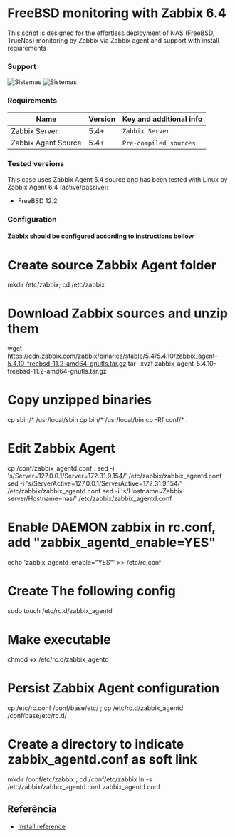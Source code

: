 
# FreeBSD monitoring with Zabbix 6.4

This script is designed for the effortless deployment of NAS (FreeBSD, TrueNas) monitoring by Zabbix via Zabbix agent and support with install requirements


### Support 

![Sistemas](https://img.shields.io/badge/FreeBSD-NAS-blue)
![Sistemas](https://img.shields.io/badge/TrueNAS-NAS-green)


### Requirements
|Name|Version|Key and additional info|
|----|-----------|-----------------------|
|Zabbix Server|5.4+|```Zabbix Server```
|Zabbix Agent Source |5.4+|```Pre-compiled```, ```sources```

### Tested versions
This case uses Zabbix Agent 5.4 source and has been tested with Linux by Zabbix Agent 6.4 (active/passive):

- FreeBSD 12.2

### Configuration
 #### Zabbix should be configured according to instructions bellow

# Create source Zabbix Agent folder

mkdir /etc/zabbix; cd /etc/zabbix

# Download Zabbix sources and unzip them
wget https://cdn.zabbix.com/zabbix/binaries/stable/5.4/5.4.10/zabbix_agent-5.4.10-freebsd-11.2-amd64-gnutls.tar.gz
tar -xvzf zabbix_agent-5.4.10-freebsd-11.2-amd64-gnutls.tar.gz

# Copy unzipped binaries
cp sbin/* /usr/local/sbin
cp bin/* /usr/local/bin
cp -Rf conf/* .

# Edit Zabbix Agent
cp /conf/zabbix_agentd.conf . 
sed -i 's/Server=127.0.0.1/Server=172.31.9.154/' /etc/zabbix/zabbix_agentd.conf
sed -i 's/ServerActive=127.0.0.1/ServerActive=172.31.9.154/' /etc/zabbix/zabbix_agentd.conf
sed -i 's/Hostname=Zabbix server/Hostname=nas/' /etc/zabbix/zabbix_agentd.conf

# Enable DAEMON zabbix in rc.conf, add "zabbix_agentd_enable=YES"
echo 'zabbix_agentd_enable="YES"' >> /etc/rc.conf

# Create The following config
sudo touch /etc/rc.d/zabbix_agentd

# Make executable
chmod +x /etc/rc.d/zabbix_agentd

# Persist Zabbix Agent configuration
cp /etc/rc.conf /conf/base/etc/ ; cp /etc/rc.d/zabbix_agentd /conf/base/etc/rc.d/

# Create a directory to indicate zabbix_agentd.conf as soft link
mkdir /conf/etc/zabbix ; cd /conf/etc/zabbix
ln -s /etc/zabbix/zabbix_agentd.conf zabbix_agentd.conf
 

## Referência

 - [Install reference](https://lucasatrindade.wordpress.com/2021/05/13/instalando-o-zabbix-agente-no-truenas/)
